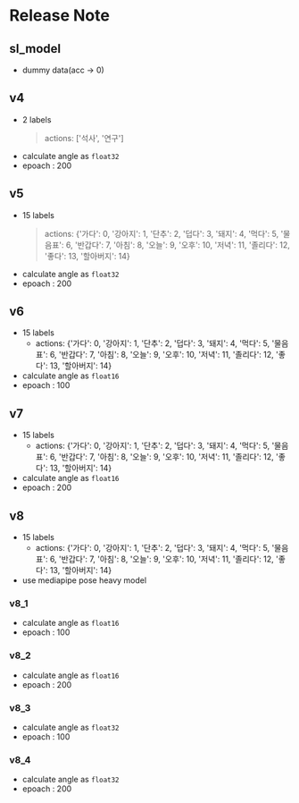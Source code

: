 # Release Note

## sl_model

- dummy data(acc -> 0)

## v4

- 2 labels
  > actions: ['석사', '연구']
- calculate angle as `float32`
- epoach : 200

## v5

- 15 labels
  > actions: {'가다': 0, '강아지': 1, '단추': 2, '덥다': 3, '돼지': 4, '먹다': 5, '물음표': 6, '반갑다': 7, '아침': 8, '오늘': 9,
  > '오후': 10, '저녁': 11, '졸리다': 12, '좋다': 13, '할아버지': 14}
- calculate angle as `float32`
- epoach : 200

## v6

- 15 labels
  - actions: {'가다': 0, '강아지': 1, '단추': 2, '덥다': 3, '돼지': 4, '먹다': 5, '물음표': 6, '반갑다': 7, '아침': 8, '오늘': 9, '오후': 10, '저녁': 11, '졸리다': 12, '좋다': 13, '할아버지': 14}
- calculate angle as `float16`
- epoach : 100

## v7

- 15 labels
  - actions: {'가다': 0, '강아지': 1, '단추': 2, '덥다': 3, '돼지': 4, '먹다': 5, '물음표': 6, '반갑다': 7, '아침': 8, '오늘': 9, '오후': 10, '저녁': 11, '졸리다': 12, '좋다': 13, '할아버지': 14}
- calculate angle as `float16`
- epoach : 200

## v8

- 15 labels
  - actions: {'가다': 0, '강아지': 1, '단추': 2, '덥다': 3, '돼지': 4, '먹다': 5, '물음표': 6, '반갑다': 7, '아침': 8, '오늘': 9, '오후': 10, '저녁': 11, '졸리다': 12, '좋다': 13, '할아버지': 14}
- use mediapipe pose heavy model

### v8_1

- calculate angle as `float16`
- epoach : 100

### v8_2

- calculate angle as `float16`
- epoach : 200

### v8_3

- calculate angle as `float32`
- epoach : 100

### v8_4

- calculate angle as `float32`
- epoach : 200
